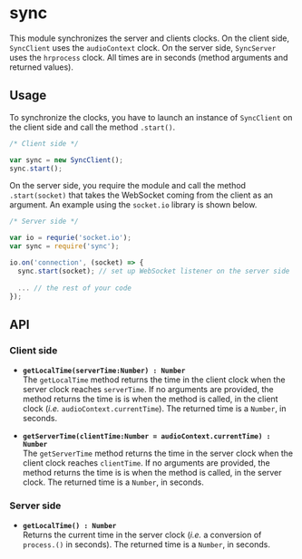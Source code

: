 # sync

This module synchronizes the server and clients clocks. On the client side, `SyncClient` uses the `audioContext` clock. On the server side, `SyncServer` uses the `hrprocess` clock. All times are in seconds (method arguments and returned values).

## Usage

To synchronize the clocks, you have to launch an instance of `SyncClient` on the client side and call the method `.start()`.

```javascript
/* Client side */

var sync = new SyncClient();
sync.start();
```

On the server side, you require the module and call the method `.start(socket)` that takes the WebSocket coming from the client as an argument. An example using the `socket.io` library is shown below.

```javascript
/* Server side */

var io = requrie('socket.io');
var sync = require('sync');

io.on('connection', (socket) => {
  sync.start(socket); // set up WebSocket listener on the server side
  
  ... // the rest of your code
});
```

## API

### Client side

- **`getLocalTime(serverTime:Number) : Number`**  
  The `getLocalTime` method returns the time in the client clock when the server clock reaches `serverTime`. If no arguments are provided, the method returns the time is is when the method is called, in the client clock (*i.e.* `audioContext.currentTime`). The returned time is a `Number`, in seconds.

- **`getServerTime(clientTime:Number = audioContext.currentTime) : Number`**  
  The `getServerTime` method returns the time in the server clock when the client clock reaches `clientTime`. If no arguments are provided, the method returns the time is is when the method is called, in the server clock. The returned time is a `Number`, in seconds.

### Server side

- **`getLocalTime() : Number`**  
  Returns the current time in the server clock (*i.e.* a conversion of `process.()` in seconds). The returned time is a `Number`, in seconds.
